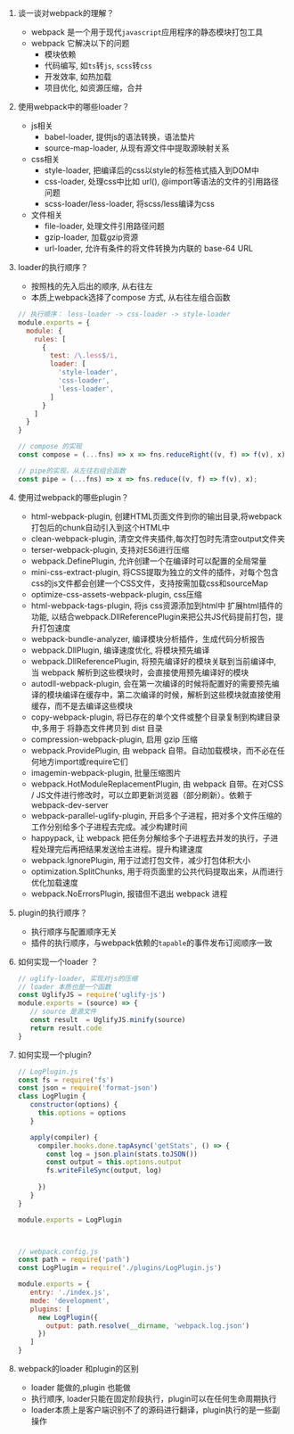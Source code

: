 1. 谈一谈对webpack的理解？
    - webpack 是一个用于现代`javascript`应用程序的静态模块打包工具
    - webpack 它解决以下的问题
      - 模块依赖
      - 代码编写, 如`ts`转`js`, `scss`转`css`
      - 开发效率, 如热加载
      - 项目优化, 如资源压缩，合并

2. 使用webpack中的哪些loader？
    - js相关
      - babel-loader, 提供js的语法转换，语法垫片
      - source-map-loader, 从现有源文件中提取源映射关系
    - css相关
      - style-loader,  把编译后的css以style的标签格式插入到DOM中
      - css-loader, 处理css中比如 url(), @import等语法的文件的引用路径问题
      - scss-loader/less-loader,  将scss/less编译为css
    - 文件相关
      - file-loader, 处理文件引用路径问题
      - gzip-loader, 加载gzip资源
      - url-loader, 允许有条件的将文件转换为内联的 base-64 URL
  
3. loader的执行顺序？
    - 按照栈的先入后出的顺序, 从右往左
    - 本质上webpack选择了compose 方式, 从右往左组合函数

    ```javascript
    // 执行顺序： less-loader -> css-loader -> style-loader
    module.exports = {
      module: {
        rules: [
          {
            test: /\.less$/i,
            loader: [
              'style-loader',
              'css-loader',
              'less-loader',
            ]
          }
        ]
      }
    }
    ```
    ```javascript
    // compose 的实现
    const compose = (...fns) => x => fns.reduceRight((v, f) => f(v), x);

    // pipe的实现，从左往右组合函数
    const pipe = (...fns) => x => fns.reduce((v, f) => f(v), x);
    ```

4. 使用过webpack的哪些plugin？
    - html-webpack-plugin, 创建HTML页面文件到你的输出目录,将webpack打包后的chunk自动引入到这个HTML中
    - clean-webpack-plugin, 清空文件夹插件,每次打包时先清空output文件夹
    - terser-webpack-plugin, 支持对ES6进行压缩
    - webpack.DefinePlugin, 允许创建一个在编译时可以配置的全局常量
    - mini-css-extract-plugin, 将CSS提取为独立的文件的插件，对每个包含css的js文件都会创建一个CSS文件，支持按需加载css和sourceMap
    - optimize-css-assets-webpack-plugin, css压缩
    - html-webpack-tags-plugin, 将js css资源添加到html中 扩展html插件的功能, 以结合webpack.DllReferencePlugin来把公共JS代码提前打包，提升打包速度
    - webpack-bundle-analyzer, 编译模块分析插件，生成代码分析报告
    - webpack.DllPlugin, 编译速度优化, 将模块预先编译
    - webpack.DllReferencePlugin, 将预先编译好的模块关联到当前编译中, 当 webpack 解析到这些模块时，会直接使用预先编译好的模块
    - autodll-webpack-plugin, 会在第一次编译的时候将配置好的需要预先编译的模块编译在缓存中，第二次编译的时候，解析到这些模块就直接使用缓存，而不是去编译这些模块
    - copy-webpack-plugin, 将已存在的单个文件或整个目录复制到构建目录中,多用于 将静态文件拷贝到 dist 目录
    - compression-webpack-plugin, 启用 gzip 压缩
    - webpack.ProvidePlugin,  由 webpack 自带。自动加载模块，而不必在任何地方import或require它们
    - imagemin-webpack-plugin, 批量压缩图片
    - webpack.HotModuleReplacementPlugin, 由 webpack 自带。在对CSS / JS文件进行修改时，可以立即更新浏览器（部分刷新）。依赖于 webpack-dev-server
    - webpack-parallel-uglify-plugin, 开启多个子进程，把对多个文件压缩的工作分别给多个子进程去完成。减少构建时间
    - happypack, 让 webpack 把任务分解给多个子进程去并发的执行，子进程处理完后再把结果发送给主进程。提升构建速度
    - webpack.IgnorePlugin, 用于过滤打包文件，减少打包体积大小
    - optimization.SplitChunks, 用于将页面里的公共代码提取出来，从而进行优化加载速度
    - webpack.NoErrorsPlugin, 报错但不退出 webpack 进程
   
5. plugin的执行顺序？
    - 执行顺序与配置顺序无关
    - 插件的执行顺序，与webpack依赖的`tapable`的事件发布订阅顺序一致


6. 如何实现一个loader ？
   
   ```javascript
   // uglify-loader, 实现对js的压缩
   // loader 本质也是一个函数
   const UglifyJS = require('uglify-js')
   module.exports = (source) => {
      // source 是源文件
      const result  = UglifyJS.minify(source)
      return result.code
   }
   ```

7. 如何实现一个plugin?
   
   ```javascript
   // LogPlugin.js
   const fs = require('fs')
   const json = require('format-json')
   class LogPlugin {
      constructor(options) {
        this.options = options
      }

      apply(compiler) {
        compiler.hooks.done.tapAsync('getStats', () => {
          const log = json.plain(stats.toJSON())
          const output = this.options.output
          fs.writeFileSync(output, log)
          
        })
      }
   }

   module.exports = LogPlugin



   // webpack.config.js
   const path = require('path')
   const LogPlugin = require('./plugins/LogPlugin.js')

   module.exports = {
      entry: './index.js',
      mode: 'development',
      plugins: [
        new LogPlugin({
          output: path.resolve(__dirname, 'webpack.log.json')
        })
      ]
   }
   
   ```

8. webpack的loader 和plugin的区别
    - loader 能做的,plugin 也能做
    - 执行顺序, loader只能在固定阶段执行，plugin可以在任何生命周期执行
    - loader本质上是客户端识别不了的源码进行翻译，plugin执行的是一些副操作 